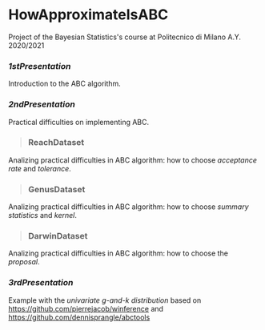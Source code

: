# HowApproximateIsABC
Project of the Bayesian Statistics's course at Politecnico di Milano A.Y. 2020/2021

### _1stPresentation_
Introduction to the ABC algorithm.

### _2ndPresentation_
Practical difficulties on implementing ABC.

> ### ReachDataset
Analizing practical difficulties in ABC algorithm: how to choose _acceptance rate_ and _tolerance_.

> ### GenusDataset
Analizing practical difficulties in ABC algorithm: how to choose _summary statistics_ and _kernel_.

> ### DarwinDataset 
Analizing practical difficulties in ABC algorithm: how to choose the _proposal_.

### _3rdPresentation_
Example with the _univariate g-and-k distribution_ based on https://github.com/pierrejacob/winference and https://github.com/dennisprangle/abctools
